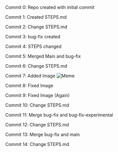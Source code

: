 Commit 0:
Repo created with initial commit

Commit 1:
Created STEPS.md

Commit 2:
Change STEPS.md

Commit 3:
bug-fix created

Commit 4:
STEPS changed

Commit 5: 
Merged Main and bug-fix

Commit 6:
Change STEPS.md

Commit 7:
Added Image 
![Meme](https://programmerhumor.io/wp-content/uploads/2021/08/programmerhumor-io-programming-memes-6f8020e6ab7fc1e.jpg "Dank")

Commit 8: 
Fixed Image 

Commit 9:
Fixed Image (Again)

Commit 10:
Change STEPS.md

Commit 11:
Merge bug-fix and bug-fix-experimental

Commit 12: 
Change STEPS.md

Commit 13:
Merge bug-fix and main

Commit 14:
Change STEPS.md



